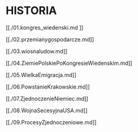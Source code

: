 # HISTORIA

[[./01.kongres_wiedenski.md ]]

[[./02.przemianygospodarcze.md]]

[[./03.wiosnaludow.md]]

[[./04.ZiemiePolskiePoKongresieWiedenskim.md]]

[[./05.WielkaEmigracja.md]]

[[./06.PowstanieKrakowskie.md]]

[[./07.ZjednoczenieNiemiec.md]]

[[./08.WojnaSecesyjnaUSA.md]]

[[./09.ProcesyZjednoczeniowe.md]]
